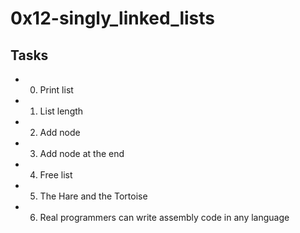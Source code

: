 # 0x12-singly_linked_lists
## Tasks
- 0. Print list
- 1. List length
- 2. Add node
- 3. Add node at the end
- 4. Free list
- 5. The Hare and the Tortoise
- 6. Real programmers can write assembly code in any language
